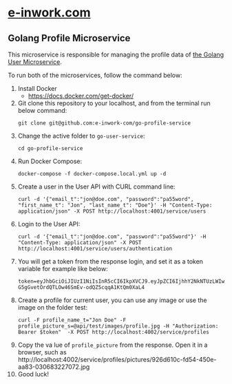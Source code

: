 # [e-inwork.com](https://e-inwork.com)

## Golang Profile Microservice
This microservice is responsible for managing the profile data of [the Golang User Microservice](https://github.com/e-inwork-com/go-user-service).

To run both of the microservices, follow the command below:
1. Install Docker
    - https://docs.docker.com/get-docker/
2. Git clone this repository to your localhost, and from the terminal run below command:
   ```
   git clone git@github.com:e-inwork-com/go-profile-service
   ```
3. Change the active folder to `go-user-service`:
   ```
   cd go-profile-service
   ```
4. Run Docker Compose:
   ```
   docker-compose -f docker-compose.local.yml up -d
   ```
5. Create a user in the User API with CURL command line:
    ```
    curl -d '{"email_t":"jon@doe.com", "password":"pa55word", "first_name_t": "Jon", "last_name_t": "Doe"}' -H "Content-Type: application/json" -X POST http://localhost:4001/service/users
    ```
6. Login to the User API:
   ```
   curl -d '{"email_t":"jon@doe.com", "password":"pa55word"}' -H "Content-Type: application/json" -X POST http://localhost:4001/service/users/authentication
   ```
7. You will get a token from the response login, and set it as a token variable for example like below:
   ```
   token=eyJhbGciOiJIUzI1NiIsInR5cCI6IkpXVCJ9.eyJpZCI6IjhhY2NkNTUzLWIwZTgtNDYxNC1iOTY0LTA5MTYyODhkMmExOCIsImV4cCI6MTY3MjUyMTQ1M30.S-G5gGvetOrdQTLOw46SmEv-odQZ5cqqA1KtQm0XaL4
   ```
8. Create a profile for current user, you can use any image or use the image on the folder test:
   ```
   curl -F profile_name_t="Jon Doe" -F profile_picture_s=@api/test/images/profile.jpg -H "Authorization: Bearer $token"  -X POST http://localhost:4002/service/profiles
   ```
9. Copy the va
lue of `profile_picture` from the response. Open it in a browser, such as http://localhost:4002/service/profiles/pictures/926d610c-fd54-450e-aa83-030683227072.jpg
10. Good luck!